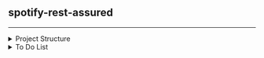 ## spotify-rest-assured

---
<details>
  <summary>Project Structure</summary>

```
📦 spotify-api-test-rest-assured-architecture   
├─ .idea 
├─ allure-results  
├─ .gitignore  
├─ .pom.xml 
├─ README.md  
└─ src  
   ├─ main  
   ├─ java  
   └─ test  
      ├─ java  
      │  └─ com.spotify.oauth2  
      │        ├─ api 
      │        │   └─ applicationApi
      │        │      ├─ PlaylistApi.java
      │        │      └─ PlaylistHelper.java
      │        │   ├─ RestResource.java
      │        │   ├─ Route.java
      │        │   ├─ SpecBuilder.java
      │        │   ├─ StatusCode.java
      │        │   └─ TokenManager.java
      │        ├─ models  
      │        │   ├─ Error.java
      │        │   ├─ ExternalUrls.java
      │        │   ├─ ExternalUrls__1.java
      │        │   ├─ Followers.java
      │        │   ├─ InnerRoot.java
      │        │   ├─ Owner.java  
      │        │   ├─ Playlist.java 
      │        │   └─ Tracks.java 
      │        ├─ tests
      │        │   └─ PlaylistTests.java
      │        ├─ utils
      │        │   ├─ ConfigLoader.java
      │        │   ├─ DataLoader.java
      │        │   ├─ FakerUtils.java
      │        │   └─ PropertyUtils.java
      └─ resources  
         ├─ config.properties
         └─ data.properties    
```
</details>
<details>
  <summary>To Do List</summary>

- [x] spec builder
- [x] positive playlist scenarios
  - [x] should be able to create a playlist
  - [x] should be able to get a playlist
  - [x] should be able to create a playlist
- [x] negative playlist scenarios
  - [x] should be able to create a playlist with name
  - [x] should be able to create a playlist with expired token
- [x] pojo
- [x] token manager
- [x] reusable methods
- [x] routes
- [x] config 
  - [x] property loader utility
  - [x] config loader - singleton design pattern
  - [x] data loader - singleton design pattern
- [ ] lombok
- [ ] allure reporting
- [ ] maven command
- [x] java faker
- [x] java enum for status codes
- [ ] parallel execution
- [ ] Cl integration

</details>